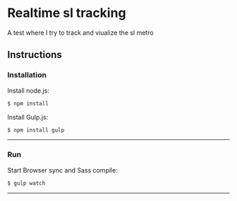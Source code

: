 # Realtime sl tracking
 A test where I try to track and viualize the sl metro

## Instructions
### Installation
Install node.js:
```sh
$ npm install
```
Install Gulp.js:
```sh
$ npm install gulp
```
---
### Run
Start Browser sync and Sass compile:
```sh
$ gulp watch
```
---
 

